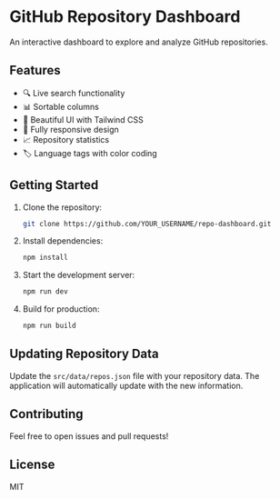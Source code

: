 # GitHub Repository Dashboard

An interactive dashboard to explore and analyze GitHub repositories.

## Features

- 🔍 Live search functionality
- 📊 Sortable columns
- 🎨 Beautiful UI with Tailwind CSS
- 📱 Fully responsive design
- 📈 Repository statistics
- 🏷️ Language tags with color coding

## Getting Started

1. Clone the repository:
   ```bash
   git clone https://github.com/YOUR_USERNAME/repo-dashboard.git
   ```

2. Install dependencies:
   ```bash
   npm install
   ```

3. Start the development server:
   ```bash
   npm run dev
   ```

4. Build for production:
   ```bash
   npm run build
   ```

## Updating Repository Data

Update the `src/data/repos.json` file with your repository data. The application will automatically update with the new information.

## Contributing

Feel free to open issues and pull requests!

## License

MIT
